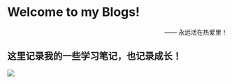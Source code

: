 # Welcome to my Blogs!

<p align="right">—— 永远活在热爱里！</p>

## 这里记录我的一些学习笔记，也记录成长！

<img src="https://cdn.jsdelivr.net/gh/LuciferCCC/blogs_images@main/792d6d1b256f4cca855d96f971386c43.jpg">
